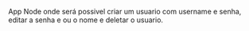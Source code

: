 App Node onde será possivel criar um usuario com username e senha, editar a senha e ou o nome e deletar o usuario.
